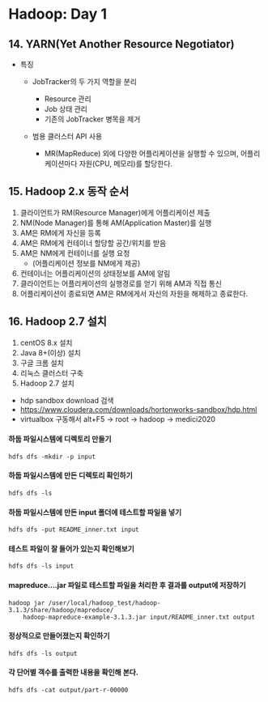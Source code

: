 # Hadoop: Day 1
## 14. YARN(Yet Another Resource Negotiator)
- 특징
    - JobTracker의 두 가지 역할을 분리
        - Resource 관리
        - Job 상태 관리
        - 기존의 JobTracker 병목을 제거

    - 범용 클러스터 API 사용
        - MR(MapReduce) 외에 다양한 어플리케이션을 실행할 수 있으며, 어플리케이션마다 자원(CPU, 메모리)를 할당한다.

## 15. Hadoop 2.x 동작 순서
1. 클라이언트가 RM(Resource Manager)에게 어플리케이션 제출
2. NM(Node Manager)를 통해 AM(Application Master)를 실행
3. AM은 RM에게 자신을 등록
4. AM은 RM에게 컨테이너 할당할 공간/위치를 받음
5. AM은 NM에게 컨테이너를 실행 요청
    - (어플리케이션 정보를 NM에게 제공)
6. 컨테이너는 어플리케이션의 상태정보를 AM에 알림
7. 클라이언트는 어플리케이션의 실행경로를 얻기 위해 AM과 직접 통신
8. 어플리케이션이 종료되면 AM은 RM에게서 자신의 자원을 해제하고 종료한다.

## 16. Hadoop 2.7 설치
1. centOS 8.x 설치
2. Java 8+(이상) 설치
3. 구글 크롬 설치
4. 리눅스 클러스터 구축
5. Hadoop 2.7 설치
- hdp sandbox download 검색
- https://www.cloudera.com/downloads/hortonworks-sandbox/hdp.html
- virtualbox 구동해서 alt+F5 -> root -> hadoop -> medici2020


#### 하둡 파일시스템에 디렉토리 만들기
```
hdfs dfs -mkdir -p input
```
#### 하둡 파일시스템에 만든 디렉토리 확인하기
```
hdfs dfs -ls
```
#### 하둡 파일시스템에 만든 input 폴더에 테스트할 파일을 넣기
```
hdfs dfs -put README_inner.txt input
```
#### 테스트 파일이 잘 들어가 있는지 확인해보기
```
hdfs dfs -ls input
```
#### mapreduce....jar 파일로 테스트할 파일을 처리한 후 결과를 output에 저장하기
```
hadoop jar /user/local/hadoop_test/hadoop-3.1.3/share/hadoop/mapreduce/
    hadoop-mapreduce-example-3.1.3.jar input/README_inner.txt output
```
#### 정상적으로 만들어졌는지 확인하기
```
hdfs dfs -ls output
```
#### 각 단어별 객수를 출력한 내용을 확인해 본다.
```
hdfs dfs -cat output/part-r-00000
```
